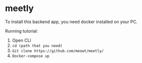 # meetly

To install this backend app, you need docker installed on your PC.

Running tutorial:
1. Open CLI
2. ```cd (path that you need)```
3. ```Git clone https://github.com/meowt/meetly/```
4. ```Docker-compose up```
